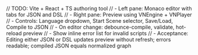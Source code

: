 // TODO: Vite + React + TS authoring tool
// - Left pane: Monaco editor with tabs for JSON and DSL
// - Right pane: Preview using VNEngine + VNPlayer
// - Controls: Language dropdown, Start Scene selector, Save/Load, Compile to JSON
// - On editor change: debounce-compile, validate, hot-reload preview
// - Show inline error list for invalid scripts
// - Acceptance: Editing either JSON or DSL updates preview without refresh; errors readable; compiled JSON equals normalized graph
